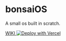 # bonsaiOS
A small os built in scratch.

[  WIKI ](https://github.com/Sebimala/bonsaiOS/wiki)
[![Deploy with Vercel](https://vercel.com/button)](https://vercel.com/new/clone?repository-url=https%3A%2F%2Fgithub.com%2FSebimala%2FbonsaiOS&project-name=bonsaios&repository-name=bonsaios)

